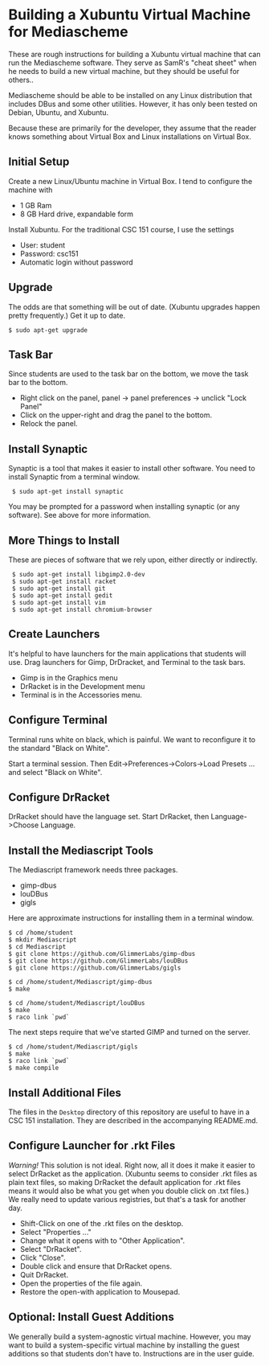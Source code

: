 Building a Xubuntu Virtual Machine for Mediascheme
==================================================

These are rough instructions for building a Xubuntu virtual machine 
that can run the Mediascheme software.  They serve as SamR's "cheat 
sheet" when he needs to build a new virtual machine, but they should
be useful for others..

Mediascheme should be able to be installed on any Linux distribution
that includes DBus and some other utilities.  However, it has only been
tested on Debian, Ubuntu, and Xubuntu.

Because these are primarily for the developer, they assume that the reader
knows something about Virtual Box and Linux installations on Virtual Box.

Initial Setup
-------------

Create a new Linux/Ubuntu machine in Virtual Box.  I tend to configure
the machine with

* 1 GB Ram
* 8 GB Hard drive, expandable form

Install Xubuntu.  For the traditional CSC 151 course, I use the settings

* User: student
* Password: csc151
* Automatic login without password

Upgrade
-------

The odds are that something will be out of date.  (Xubuntu upgrades
happen pretty frequently.)  Get it up to date.

    $ sudo apt-get upgrade

Task Bar
--------

Since students are used to the task bar on the bottom, we move the task
bar to the bottom.

* Right click on the panel, panel -> panel preferences -> unclick "Lock Panel"
* Click on the upper-right and drag the panel to the bottom.
* Relock the panel.

Install Synaptic
----------------

Synaptic is a tool that makes it easier to install other software.  You
need to install Synaptic from a terminal window.

     $ sudo apt-get install synaptic

You may be prompted for a password when installing synaptic (or any
software).  See above for more information.

More Things to Install
----------------------

These are pieces of software that we rely upon, either directly or 
indirectly.

     $ sudo apt-get install libgimp2.0-dev 
     $ sudo apt-get install racket
     $ sudo apt-get install git
     $ sudo apt-get install gedit
     $ sudo apt-get install vim
     $ sudo apt-get install chromium-browser
     
Create Launchers
----------------

It's helpful to have launchers for the main applications that students will
use.  Drag launchers for Gimp, DrDracket, and Terminal to the task bars.

* Gimp is in the Graphics menu
* DrRacket is in the Development menu
* Terminal is in the Accessories menu.

Configure Terminal
------------------

Terminal runs white on black, which is painful.  We want to reconfigure 
it to the standard "Black on White".

Start a terminal session.  Then Edit->Preferences->Colors->Load Presets ...
and select "Black on White".

Configure DrRacket
------------------

DrRacket should have the language set.  Start DrRacket, then 
Language->Choose Language.

Install the Mediascript Tools
-----------------------------

The Mediascript framework needs three packages.  

* gimp-dbus
* louDBus
* gigls

Here are approximate instructions for installing them in a terminal window.

    $ cd /home/student
    $ mkdir Mediascript
    $ cd Mediascript
    $ git clone https://github.com/GlimmerLabs/gimp-dbus
    $ git clone https://github.com/GlimmerLabs/louDBus
    $ git clone https://github.com/GlimmerLabs/gigls

    $ cd /home/student/Mediascript/gimp-dbus
    $ make

    $ cd /home/student/Mediascript/louDBus
    $ make
    $ raco link `pwd`

The next steps require that we've started GIMP and turned on the server.

    $ cd /home/student/Mediascript/gigls
    $ make
    $ raco link `pwd`
    $ make compile

Install Additional Files
------------------------

The files in the `Desktop` directory of this repository are useful to have
in a CSC 151 installation.  They are described in the accompanying README.md.  

Configure Launcher for .rkt Files
---------------------------------

*Warning!*  This solution is not ideal.  Right now, all it does it
make it easier to select DrRacket as the application.  (Xubuntu
seems to consider .rkt files as plain text files, so making DrRacket
the default application for .rkt files means it would also be what
you get when you double click on .txt files.) We really need to
update various registries, but that's a task for another day.

* Shift-Click on one of the .rkt files on the desktop.  
* Select "Properties ..."
* Change what it opens with to "Other Application".
* Select "DrRacket".
* Click "Close".
* Double click and ensure that DrRacket opens.
* Quit DrRacket.
* Open the properties of the file again.
* Restore the open-with application to Mousepad.

Optional: Install Guest Additions
---------------------------------

We generally build a system-agnostic virtual machine.  However, you may
want to build a system-specific virtual machine by installing the guest
additions so that students don't have to.  Instructions are in the
user guide.
